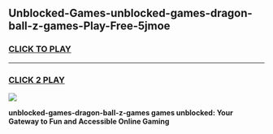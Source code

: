 
## Unblocked-Games-unblocked-games-dragon-ball-z-games-Play-Free-5jmoe
<h3>
<a href="https://premium76.site?title=unblocked-games-dragon-ball-z-games&ref=17A">CLICK TO PLAY</a></h3>
<hr>

<h3>
<a href="https://premium76.site?title=unblocked-games-dragon-ball-z-games&ref=17A">CLICK 2 PLAY</a>
  
</h3>

<a href="https://premium76.site?title=unblocked-games-dragon-ball-z-games&ref=17A"><img src="https://clearcache.store/games.png"></a>


**unblocked-games-dragon-ball-z-games games unblocked: Your Gateway to Fun and Accessible Online Gaming**
